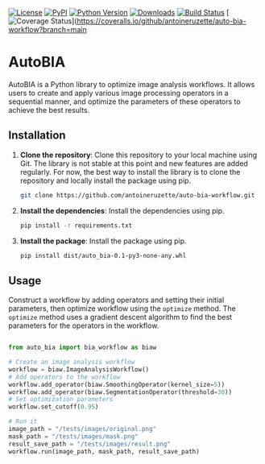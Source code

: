 [![License](https://img.shields.io/pypi/l/microsim.svg?color=green)](https://github.com/antoineruzette/auto-bia-workflow/blob/main/LICENSE)
[![PyPI](https://img.shields.io/pypi/v/auto-bia-workflow.svg?color=green)](https://pypi.org/project/auto-bia-workflow/)
[![Python Version](https://img.shields.io/pypi/pyversions/auto-bia-workflow.svg?color=green)](https://python.org)
[![Downloads](https://pepy.tech/badge/auto-bia-workflow)](https://pepy.tech/project/auto-bia-workflow)
[![Build Status](https://travis-ci.com/antoineruzette/auto-bia-workflow.svg?branch=main)](https://travis-ci.com/antoineruzette/auto-bia-workflow)
[![Coverage Status](https://coveralls.io/repos/github/antoineruzette/auto-bia-workflow/badge.svg?branch=main)](https://coveralls.io/github/antoineruzette/auto-bia-workflow?branch=main

# AutoBIA

AutoBIA is a Python library to optimize image analysis workflows. It allows users to create and apply various image processing operators in a sequential manner, and optimize the parameters of these operators to achieve the best results. 

## Installation

1. **Clone the repository**: Clone this repository to your local machine using Git.
The library is not stable at this point and new features are added regularly. For now, the best way to install the library is to clone the repository and locally install the package using pip.

    ```bash
    git clone https://github.com/antoineruzette/auto-bia-workflow.git
    ```
2. **Install the dependencies**: Install the dependencies using pip.

    ```bash
    pip install -r requirements.txt
    ```
3. **Install the package**: Install the package using pip.

    ```bash
    pip install dist/auto_bia-0.1-py3-none-any.whl
    ```

## Usage
Construct a workflow by adding operators and setting their initial parameters, then optimize workflow using the `optimize` method. The `optimize` method uses a gradient descent algorithm to find the best parameters for the operators in the workflow.

```python

from auto_bia import bia_workflow as biaw

# Create an image analysis workflow
workflow = biaw.ImageAnalysisWorkflow()
# Add operators to the workflow
workflow.add_operator(biaw.SmoothingOperator(kernel_size=5))
workflow.add_operator(biaw.SegmentationOperator(threshold=30))
# Set optimization parameters
workflow.set_cutoff(0.95)

# Run it
image_path = "/tests/images/original.png"
mask_path = "/tests/images/mask.png"
result_save_path = "/tests/images/result.png"
workflow.run(image_path, mask_path, result_save_path)
```
